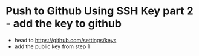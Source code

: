 # Push to Github Using SSH Key part 2 - add the key to github

* head to https://github.com/settings/keys
* add the public key from step 1
 
